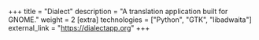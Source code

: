 +++
title = "Dialect"
description = "A translation application built for GNOME."
weight = 2
[extra]
technologies = ["Python", "GTK", "libadwaita"]
external_link = "https://dialectapp.org"
+++
